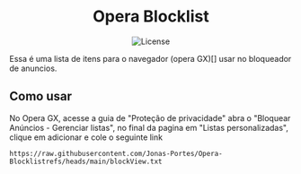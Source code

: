 <h1 align="center">Opera Blocklist</h1>

<p align="center">
  <img alt="License" src="https://img.shields.io/static/v1?label=license&message=MIT&color=49AA26&labelColor=000000">
</p>

Essa é uma lista de itens para o navegador (opera GX)[] usar no bloqueador de anuncios.

## Como usar

No Opera GX, acesse a guia de "Proteção de privacidade" abra o "Bloquear Anúncios - Gerenciar listas", no final da pagina em "Listas personalizadas", clique em adicionar e cole o seguinte link

```
https://raw.githubusercontent.com/Jonas-Portes/Opera-Blocklistrefs/heads/main/blockView.txt
```
